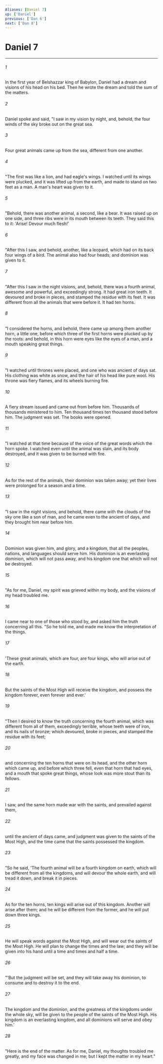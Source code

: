 ```yaml
---
Aliases: [Daniel 7]
up: ['Daniel']
previous: ['Dan 6']
next: ['Dan 8']
---
```

# Daniel 7
***





###### 1 

In the first year of Belshazzar king of Babylon, Daniel had a dream and visions of his head on his bed. Then he wrote the dream and told the sum of the matters. 



###### 2 

Daniel spoke and said, "I saw in my vision by night, and, behold, the four winds of the sky broke out on the great sea. 



###### 3 

Four great animals came up from the sea, different from one another. 



###### 4 

"The first was like a lion, and had eagle's wings. I watched until its wings were plucked, and it was lifted up from the earth, and made to stand on two feet as a man. A man's heart was given to it. 



###### 5 

"Behold, there was another animal, a second, like a bear. It was raised up on one side, and three ribs were in its mouth between its teeth. They said this to it: 'Arise! Devour much flesh!' 



###### 6 

"After this I saw, and behold, another, like a leopard, which had on its back four wings of a bird. The animal also had four heads; and dominion was given to it. 



###### 7 

"After this I saw in the night visions, and, behold, there was a fourth animal, awesome and powerful, and exceedingly strong. It had great iron teeth. It devoured and broke in pieces, and stamped the residue with its feet. It was different from all the animals that were before it. It had ten horns. 



###### 8 

"I considered the horns, and behold, there came up among them another horn, a little one, before which three of the first horns were plucked up by the roots: and behold, in this horn were eyes like the eyes of a man, and a mouth speaking great things. 



###### 9 

"I watched until thrones were placed, and one who was ancient of days sat. His clothing was white as snow, and the hair of his head like pure wool. His throne was fiery flames, and its wheels burning fire. 



###### 10 

A fiery stream issued and came out from before him. Thousands of thousands ministered to him. Ten thousand times ten thousand stood before him. The judgment was set. The books were opened. 



###### 11 

"I watched at that time because of the voice of the great words which the horn spoke. I watched even until the animal was slain, and its body destroyed, and it was given to be burned with fire. 



###### 12 

As for the rest of the animals, their dominion was taken away; yet their lives were prolonged for a season and a time. 



###### 13 

"I saw in the night visions, and behold, there came with the clouds of the sky one like a son of man, and he came even to the ancient of days, and they brought him near before him. 



###### 14 

Dominion was given him, and glory, and a kingdom, that all the peoples, nations, and languages should serve him. His dominion is an everlasting dominion, which will not pass away, and his kingdom one that which will not be destroyed. 



###### 15 

"As for me, Daniel, my spirit was grieved within my body, and the visions of my head troubled me. 



###### 16 

I came near to one of those who stood by, and asked him the truth concerning all this. "So he told me, and made me know the interpretation of the things. 



###### 17 

'These great animals, which are four, are four kings, who will arise out of the earth. 



###### 18 

But the saints of the Most High will receive the kingdom, and possess the kingdom forever, even forever and ever.' 



###### 19 

"Then I desired to know the truth concerning the fourth animal, which was different from all of them, exceedingly terrible, whose teeth were of iron, and its nails of bronze; which devoured, broke in pieces, and stamped the residue with its feet; 



###### 20 

and concerning the ten horns that were on its head, and the other horn which came up, and before which three fell, even that horn that had eyes, and a mouth that spoke great things, whose look was more stout than its fellows. 



###### 21 

I saw, and the same horn made war with the saints, and prevailed against them, 



###### 22 

until the ancient of days came, and judgment was given to the saints of the Most High, and the time came that the saints possessed the kingdom. 



###### 23 

"So he said, 'The fourth animal will be a fourth kingdom on earth, which will be different from all the kingdoms, and will devour the whole earth, and will tread it down, and break it in pieces. 



###### 24 

As for the ten horns, ten kings will arise out of this kingdom. Another will arise after them; and he will be different from the former, and he will put down three kings. 



###### 25 

He will speak words against the Most High, and will wear out the saints of the Most High. He will plan to change the times and the law; and they will be given into his hand until a time and times and half a time. 



###### 26 

"'But the judgment will be set, and they will take away his dominion, to consume and to destroy it to the end. 



###### 27 

The kingdom and the dominion, and the greatness of the kingdoms under the whole sky, will be given to the people of the saints of the Most High. His kingdom is an everlasting kingdom, and all dominions will serve and obey him.' 



###### 28 

"Here is the end of the matter. As for me, Daniel, my thoughts troubled me greatly, and my face was changed in me; but I kept the matter in my heart."
